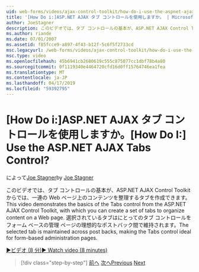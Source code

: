 ```yaml
---
uid: web-forms/videos/ajax-control-toolkit/how-do-i-use-the-aspnet-ajax-tabs-control
title: '[How Do i:]ASP.NET AJAX タブ コントロールを使用しますか。 | Microsoft Docs'
author: JoeStagner
description: このビデオでは、タブ コントロールの基本が、ASP.NET AJAX Control Toolkit からでは上のコンテンツを整理するタブのセットを作成できます.
ms.author: riande
ms.date: 07/01/2007
ms.assetid: f85fcce9-a897-4f43-b12f-5c6f5f2733cd
msc.legacyurl: /web-forms/videos/ajax-control-toolkit/how-do-i-use-the-aspnet-ajax-tabs-control
msc.type: video
ms.openlocfilehash: 45b6941cb2680619c555c875077cc1dbf78b4a80
ms.sourcegitcommit: 0f1119340e4464720cfd16d0ff15764746ea1fea
ms.translationtype: MT
ms.contentlocale: ja-JP
ms.lasthandoff: 04/17/2019
ms.locfileid: "59392795"
---
```

# <a name="how-do-i-use-the-aspnet-ajax-tabs-control"></a><span data-ttu-id="7d1c8-104">[How Do i:]ASP.NET AJAX タブ コントロールを使用しますか。</span><span class="sxs-lookup"><span data-stu-id="7d1c8-104">[How Do I:] Use the ASP.NET AJAX Tabs Control?</span></span>

<span data-ttu-id="7d1c8-105">によって[Joe Stagner](https://github.com/JoeStagner)</span><span class="sxs-lookup"><span data-stu-id="7d1c8-105">by [Joe Stagner](https://github.com/JoeStagner)</span></span>

<span data-ttu-id="7d1c8-106">このビデオでは、タブ コントロールの基本が、ASP.NET AJAX Control Toolkit からでは、一連の Web ページ上のコンテンツを整理するタブを作成できます。</span><span class="sxs-lookup"><span data-stu-id="7d1c8-106">This video demonstrates the basics of the Tabs control from the ASP.NET AJAX Control Toolkit, with which you can create a set of tabs to organize content on a Web page.</span></span> <span data-ttu-id="7d1c8-107">選択されているタブはにとってのタブ コントロールをフォーム ベースの管理 ページの理想的なポストバック間で維持されます。</span><span class="sxs-lookup"><span data-stu-id="7d1c8-107">The selected tab is maintained across post backs, making the Tabs control ideal for form-based administration pages.</span></span>

[<span data-ttu-id="7d1c8-108">&#9654;ビデオ (8 分)</span><span class="sxs-lookup"><span data-stu-id="7d1c8-108">&#9654; Watch video (8 minutes)</span></span>](https://channel9.msdn.com/Blogs/ASP-NET-Site-Videos/how-do-i-use-the-aspnet-ajax-tabs-control)

> [!div class="step-by-step"]
> <span data-ttu-id="7d1c8-109">[前へ](how-do-i-use-the-aspnet-ajax-resizablecontrol-extender.md)
> [次へ](how-do-i-use-the-aspnet-ajax-slideshow-extender.md)</span><span class="sxs-lookup"><span data-stu-id="7d1c8-109">[Previous](how-do-i-use-the-aspnet-ajax-resizablecontrol-extender.md)
[Next](how-do-i-use-the-aspnet-ajax-slideshow-extender.md)</span></span>
